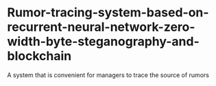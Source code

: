 # Rumor-tracing-system-based-on-recurrent-neural-network-zero-width-byte-steganography-and-blockchain
A system that is convenient for managers to trace the source of rumors
